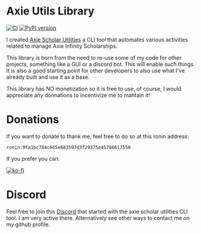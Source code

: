# Axie Utils Library
[![CI](https://github.com/FerranMarin/axie-utils-lib/actions/workflows/ci.yml/badge.svg?branch=main)](https://github.com/FerranMarin/axie-utils-lib/actions/workflows/ci.yml)
[![PyPI version](https://badge.fury.io/py/axie-utils.svg)](https://badge.fury.io/py/axie-utils)

I created [Axie Scholar Utilities](https://github.com/FerranMarin/axie-scholar-utilities/edit/main/README.md) a CLI tool that automates various activities related to manage Axie Infinity Scholarships.

This library is born from the need to re-use some of my code for other projects, something like a GUI or a discord bot. This will enable such things. It is also a good starting point for other developers to also use what I've already built and use it as a base.

This library has NO monetization so it is free to use, of course, I would appreciate any donnations to incentivize me to mantain it!

# Donations

If you want to donate to thank me, feel free to do so at this ronin address:

    ronin:9fa1bc784c665e683597d3f29375e45786617550

If you prefer you can:

[![ko-fi](https://ko-fi.com/img/githubbutton_sm.svg)](https://ko-fi.com/G2G36LZ2A)
    
# Discord

Feel free to join this <a href="https://discord.gg/bmKvmhenvu">Discord</a> that started with the axie scholar utilities CLI tool. I am very active there.
Alternatively see other ways to contact me on my github profile.
